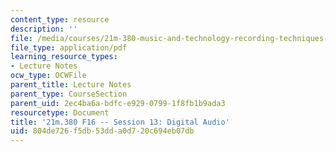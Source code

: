 ```yaml
---
content_type: resource
description: ''
file: /media/courses/21m-380-music-and-technology-recording-techniques-and-audio-production-fall-2016/804de726f5db53dda0d720c694eb07db_MIT21M_380F16_ses13_note.pdf
file_type: application/pdf
learning_resource_types:
- Lecture Notes
ocw_type: OCWFile
parent_title: Lecture Notes
parent_type: CourseSection
parent_uid: 2ec4ba6a-bdfc-e929-0799-1f8fb1b9ada3
resourcetype: Document
title: '21m.380 F16 -- Session 13: Digital Audio'
uid: 804de726-f5db-53dd-a0d7-20c694eb07db
---
```

